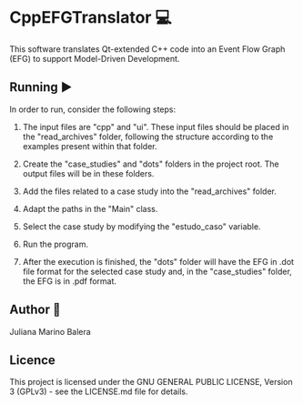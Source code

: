 # CppEFGTranslator :computer:

This software translates Qt-extended C++ code into an Event Flow Graph (EFG) to support Model-Driven Development. 

## Running :arrow_forward:

In order to run, consider the following steps:

1. The input files are "cpp" and "ui". These input files should be placed in the "read_archives" folder, following the structure according to the examples present within that folder.

2. Create the "case_studies" and "dots" folders in the project root. The output files will be in these folders.

3. Add the files related to a case study into the "read_archives" folder.

4. Adapt the paths in the "Main" class.

5. Select the case study by modifying the "estudo_caso" variable.

6. Run the program.

7. After the execution is finished, the "dots" folder will have the EFG in .dot file format for the selected case study and, in the "case_studies" folder, the EFG is in .pdf format.  

## Author :busts_in_silhouette:

Juliana Marino Balera

## Licence  

This project is licensed under the GNU GENERAL PUBLIC LICENSE, Version 3 (GPLv3) - see the LICENSE.md file for details.
